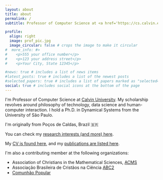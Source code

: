 ```yaml
---
layout: about
title: about
permalink: /
subtitle: Professor of Computer Science at <a href='https://cs.calvin.edu/'>Calvin University</a> #. Address. Contacts. Moto. Etc.

profile:
  align: right
  image: prof_pic.jpg
  image_circular: false # crops the image to make it circular
#  more_info: #>
#    <p>555 your office number</p>
#    <p>123 your address street</p>
#    <p>Your City, State 12345</p>

#news: true # includes a list of news items
#latest_posts: true # includes a list of the newest posts
#selected_papers: true # includes a list of papers marked as "selected={true}"
social: true # includes social icons at the bottom of the page
---
```


I'm Professor of Computer Science at [Calvin University](https://calvin.edu). My scholarship revolves around philosophy of technology, data science and human-computer interaction. I hold a Ph.D. in Dynamical Systems from the University of São Paulo.

I'm originally from Poços de Caldas, Brazil :brazil:

You can check my [research interests (and more) here](./interests.md).

My [CV is found here](./cv), and my [publications are listed here](./publications.md).

I'm also a contributing member at the following organizations:
- Association of Christians in the Mathematical Sciences, [ACMS](https://acmsonline.org)
- Associação Brasileira de Cristãos na Ciência [ABC2](https://cristaosnaciencia.org.br)
- [Comunhão Popular](https://comunhaopopular.org)